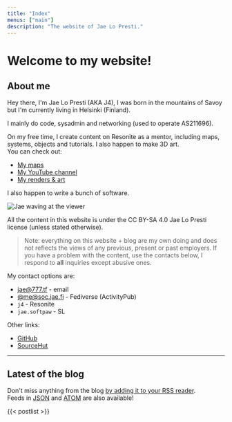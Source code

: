 ```yaml
---
title: "Index"
menus: ["main"]
description: "The website of Jae Lo Presti."
---
```


# Welcome to my website!

## About me

Hey there, I'm Jae Lo Presti (AKA J4), I was born in the mountains of Savoy but I'm currently living in Helsinki (Finland).

I mainly do code, sysadmin and networking (used to operate AS211696).

On my free time, I create content on Resonite as a mentor, including maps, systems, objects and tutorials. I also happen to make 3D art.  
You can check out:

- [My maps](/pages/maps)
- [My YouTube channel](https://www.youtube.com/@j4l/)
- [My renders & art](/pages/renders)

I also happen to write a bunch of software.

<img src="https://bm.777.tf/web/wave.webp" alt="Jae waving at the viewer" class="rightgif">

All the content in this website is under the CC BY-SA 4.0 Jae Lo Presti license (unless stated otherwise).

> Note: everything on this website + blog are my own doing and does not reflects the views of any previous, present or past employers. If you have a problem with the content, use the contacts below, I respond to **all** inquiries except abusive ones.

My contact options are:

- <a href="mailto:jae@777.tf" rel="me">jae@777.tf</a> - email
- <a href="https://soc.jae.fi/@me" rel="me">@me@soc.jae.fi</a> - Fediverse (ActivityPub)
- `j4` - Resonite
- `jae.softpaw` - SL

Other links:

- [GitHub](https://github.com/jae1911)
- [SourceHut](/redir/srht)

---

## Latest of the blog

Don't miss anything from the blog [by adding it to your RSS reader](/blog/index.xml).  
Feeds in [JSON](/blog/index.json) and [ATOM](/blog/index.atom) are also available!

{{< postlist >}}
